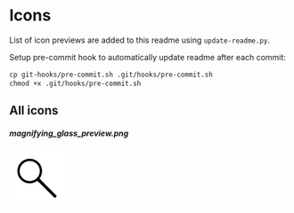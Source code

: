 # Icons

List of icon previews are added to this readme using `update-readme.py`.

Setup pre-commit hook to automatically update readme after each commit:

    cp git-hooks/pre-commit.sh .git/hooks/pre-commit.sh
    chmod +x .git/hooks/pre-commit.sh

## All icons

##### magnifying_glass_preview.png
![magnifying_glass_preview.png](assets/magnifying_glass_preview.png)

